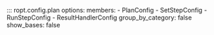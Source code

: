 ::: ropt.config.plan
    options:
        members:
            - PlanConfig
            - SetStepConfig
            - RunStepConfig
            - ResultHandlerConfig
        group_by_category: false
        show_bases: false
